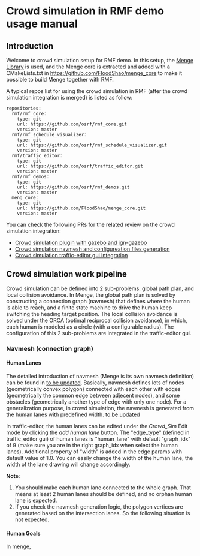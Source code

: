 # Crowd simulation in RMF demo usage manual

## Introduction
Welcome to crowd simulation setup for RMF demo. In this setup, the [Menge Library](https://github.com/MengeCrowdSim/Menge) is used, and the Menge core is extracted and added with a CMakeLists.txt in <https://github.com/FloodShao/menge_core> to make it possible to build Menge together with RMF.

A typical repos list for using the crowd simulation in RMF (after the crowd simulation integration is merged) is listed as follow:
```
repositories:
  rmf/rmf_core:
    type: git
    url: https://github.com/osrf/rmf_core.git
    version: master
  rmf/rmf_schedule_visualizer:
    type: git
    url: https://github.com/osrf/rmf_schedule_visualizer.git
    version: master
  rmf/traffic_editor:
    type: git
    url: https://github.com/osrf/traffic_editor.git
    version: master
  rmf/rmf_demos:
    type: git
    url: https://github.com/osrf/rmf_demos.git
    version: master
  meng_core:
    type: git
    url: https://github.com/FloodShao/menge_core.git
    version: master
```

You can check the following PRs for the related review on the crowd simulation integration:
* [Crowd simulation plugin with gazebo and ign-gazebo](https://github.com/osrf/traffic_editor/pull/218)
* [Crowd simulation navmesh and configureation files generation](https://github.com/osrf/traffic_editor/pull/224)
* [Crowd simulation traffic-editor gui integration](https://github.com/osrf/traffic_editor/pull/225)

## Crowd simulation work pipeline
Crowd simulation can be defined into 2 sub-problems: global path plan, and local collision avoidance. In Menge, the global path plan is solved by constructing a connection graph (navmesh) that defines where the human is able to reach, and a finite state machine to drive the human keep switching the heading target position. The local collision avoidance is solved under the ORCA (optimal reciprocal collision avoidance), in which, each human is modeled as a circle (with a configurable radius). The configuration of this 2 sub-problems are integrated in the traffic-editor gui.

### Navmesh (connection graph)
#### Human Lanes
The detailed introduction of navmesh (Menge is its own navmesh definition) can be found in [to be updated](). Basically, navmesh defines lots of nodes (geometrically convex polygon) connected with each other with edges (geometrically the common edge between adjecent nodes), and some obstacles (geometrically another type of edge with only one node).
For a generalization purpose, in crowd simulation, the navmesh is generated from the human lanes with predefined width. [to be updated]()

In traffic-editor, the human lanes can be edited under the *Crowd_Sim* Edit mode by clicking the *add human lane* button. The "edge_type" (defined in traffic_editor gui) of human lanes is "human_lane" with default "graph_idx" of 9 (make sure you are in the right graph_idx when select the human lanes). Additional property of "width" is added in the edge params with default value of 1.0. You can easily change the width of the human lane, the width of the lane drawing will change accordingly. 
![]()

**Note**:
1. You should make each human lane connected to the whole graph. That means at least 2 human lanes should be defined, and no orphan human lane is expected.
2. If you check the navmesh generation logic, the polygon vertices are generated based on the intersection lanes. So the following situation is not expected.

#### Human Goals
In menge, 

